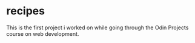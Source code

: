 # recipes
This is the first project i worked on while going through the
Odin Projects course on web development.